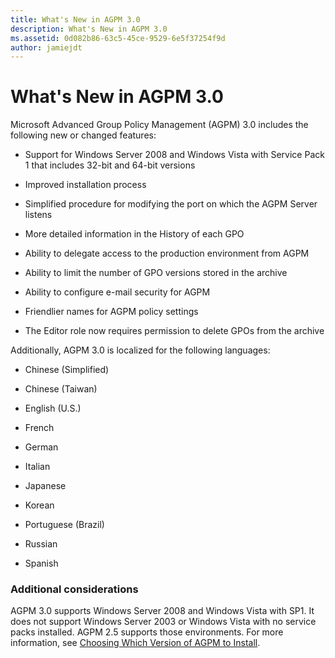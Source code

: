 ```yaml
---
title: What's New in AGPM 3.0
description: What's New in AGPM 3.0
ms.assetid: 0d082b86-63c5-45ce-9529-6e5f37254f9d
author: jamiejdt
---
```


# What's New in AGPM 3.0


Microsoft Advanced Group Policy Management (AGPM) 3.0 includes the following new or changed features:

-   Support for Windows Server 2008 and Windows Vista with Service Pack 1 that includes 32-bit and 64-bit versions

-   Improved installation process

-   Simplified procedure for modifying the port on which the AGPM Server listens

-   More detailed information in the History of each GPO

-   Ability to delegate access to the production environment from AGPM

-   Ability to limit the number of GPO versions stored in the archive

-   Ability to configure e-mail security for AGPM

-   Friendlier names for AGPM policy settings

-   The Editor role now requires permission to delete GPOs from the archive

Additionally, AGPM 3.0 is localized for the following languages:

-   Chinese (Simplified)

-   Chinese (Taiwan)

-   English (U.S.)

-   French

-   German

-   Italian

-   Japanese

-   Korean

-   Portuguese (Brazil)

-   Russian

-   Spanish

### Additional considerations

AGPM 3.0 supports Windows Server 2008 and Windows Vista with SP1. It does not support Windows Server 2003 or Windows Vista with no service packs installed. AGPM 2.5 supports those environments. For more information, see [Choosing Which Version of AGPM to Install](choosing-which-version-of-agpm-to-install.md).

 

 





